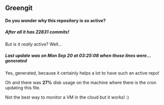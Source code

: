 ## Greengit

#### Do you wonder why this repository is so active?

##### After all it has 22831 commits!

But is it *really* active? Well...

##### Last update was on Mon Sep 20 at 03:25:08 when those lines were... generated

Yes, generated, because it certainly helps a lot to have such an active repo!

Oh and there was **27%** disk usage on the machine
where there is the cron updating this file.

Not the best way to monitor a VM in the cloud but it works! :)
